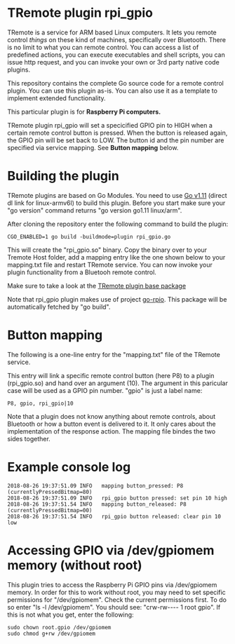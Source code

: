 # TRemote plugin rpi_gpio

TRemote is a service for ARM based Linux computers. It lets you remote control *things* on these kind of machines, specifically over Bluetooth. There is no limit to what you can remote control. You can access a list of predefined actions, you can execute executables and shell scripts, you can issue http request, and you can invoke your own or 3rd party native code plugins.

This repository contains the complete Go source code for a remote control plugin. You can use this plugin as-is. You can also use it as a template to implement extended functionality.

This particular plugin is for **Raspberry Pi computers.**

TRemote plugin rpi_gpio will set a specicified GPIO pin to HIGH when a certain remote control button is pressed. When the button is released again, the GPIO pin will be set back to LOW. The button id and the pin number are specified via service mapping. See **Button mapping** below.


# Building the plugin

TRemote plugins are based on Go Modules. You need to use [Go v1.11](https://dl.google.com/go/go1.11.linux-armv6l.tar.gz) (direct dl link for linux-armv6l) to build this plugin. Before you start make sure your "go version" command returns "go version go1.11 linux/arm".

After cloning the repository enter the following command to build the plugin:

```
CGO_ENABLED=1 go build -buildmode=plugin rpi_gpio.go
```
This will create the "rpi_gpio.so" binary. Copy the binary over to your Tremote Host folder, add a mapping entry like the one shown below to your mapping.txt file and restart TRemote service. You can now invoke your plugin functionality from a Bluetooh remote control.

Make sure to take a look at the [TRemote plugin base package](https://github.com/mehrvarz/tremote_plugin)

Note that rpi_gpio plugin makes use of project [go-rpio](https://github.com/stianeikeland/go-rpio). This package will be automatically fetched by "go build".


# Button mapping

The following is a one-line entry for the "mapping.txt" file of the TRemote service. 

This entry will link a specific remote control button (here P8) to a plugin (rpi_gpio.so) and hand over an argument (10). The argument in this paricular case will be used as a GPIO pin number. "gpio" is just a label name:


```
P8, gpio, rpi_gpio|10
```

Note that a plugin does not know anything about remote controls, about Bluetooth or how a button event is delivered to it. It only cares about the implementation of the response action. The mapping file bindes the two sides together.


# Example console log

```
2018-08-26 19:37:51.09 INFO   mapping button_pressed: P8 (currentlyPressedBitmap=80)
2018-08-26 19:37:51.09 INFO   rpi_gpio button pressed: set pin 10 high
2018-08-26 19:37:51.54 INFO   mapping button_released: P8 (currentlyPressedBitmap=00)
2018-08-26 19:37:51.54 INFO   rpi_gpio button released: clear pin 10 low
```


# Accessing GPIO via /dev/gpiomem memory (without root)

This plugin tries to access the Raspberry Pi GPIO pins via /dev/gpiomem memory. In order for this to work without root, you may need to set specific permissions for "/dev/gpiomem". Check the current permissions first. To do so enter "ls -l /dev/gpiomem". You should see: "crw-rw---- 1 root gpio". If this is not what you get, enter the following:

```
sudo chown root.gpio /dev/gpiomem
sudo chmod g+rw /dev/gpiomem
```





